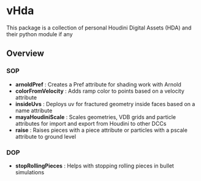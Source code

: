# vHda
  
This package is a collection of personal Houdini Digital Assets (HDA) and their python module if any  
  
## Overview  

### SOP

* **arnoldPref** : Creates a Pref attribute for shading work with Arnold
* **colorFromVelocity** : Adds ramp color to points based on a velocity attribute
* **insideUvs** : Deploys uv for fractured geometry inside faces based on a name attribute
* **mayaHoudiniScale** : Scales geometries, VDB grids and particle attributes for import and export from Houdini to other DCCs
* **raise** : Raises pieces with a piece attribute or particles with a pscale attribute to ground level

### DOP

* **stopRollingPieces** : Helps with stopping rolling pieces in bullet simulations
